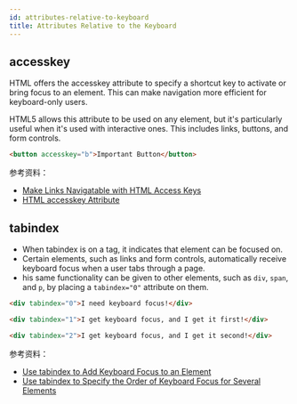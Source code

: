 ```yaml
---
id: attributes-relative-to-keyboard
title: Attributes Relative to the Keyboard
---
```


## accesskey

HTML offers the accesskey attribute to specify a shortcut key to activate or bring focus to an element. This can make navigation more efficient for keyboard-only users.

HTML5 allows this attribute to be used on any element, but it's particularly useful when it's used with interactive ones. This includes links, buttons, and form controls.

```html
<button accesskey="b">Important Button</button>
```

参考资料：

- [Make Links Navigatable with HTML Access Keys](https://learn.freecodecamp.org/responsive-web-design/applied-accessibility/make-links-navigatable-with-html-access-keys/)
- [HTML accesskey Attribute](https://www.w3schools.com/tags/att_accesskey.asp)

## tabindex

- When tabindex is on a tag, it indicates that element can be focused on.
- Certain elements, such as links and form controls, automatically receive keyboard focus when a user tabs through a page.
- his same functionality can be given to other elements, such as `div`, `span`, and `p`, by placing a `tabindex="0"` attribute on them.

```html
<div tabindex="0">I need keyboard focus!</div>

<div tabindex="1">I get keyboard focus, and I get it first!</div>

<div tabindex="2">I get keyboard focus, and I get it second!</div>
```

参考资料：

- [Use tabindex to Add Keyboard Focus to an Element](https://learn.freecodecamp.org/responsive-web-design/applied-accessibility/use-tabindex-to-add-keyboard-focus-to-an-element/)
- [Use tabindex to Specify the Order of Keyboard Focus for Several Elements](https://learn.freecodecamp.org/responsive-web-design/applied-accessibility/use-tabindex-to-specify-the-order-of-keyboard-focus-for-several-elements/)
